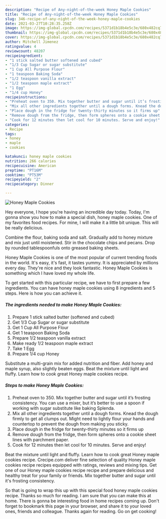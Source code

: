 ```yaml
---
description: "Recipe of Any-night-of-the-week Honey Maple Cookies"
title: "Recipe of Any-night-of-the-week Honey Maple Cookies"
slug: 346-recipe-of-any-night-of-the-week-honey-maple-cookies
date: 2021-03-27T10:28:35.258Z
image: https://img-global.cpcdn.com/recipes/5371d1b18b4e5c3e/680x482cq70/honey-maple-cookies-recipe-main-photo.jpg
thumbnail: https://img-global.cpcdn.com/recipes/5371d1b18b4e5c3e/680x482cq70/honey-maple-cookies-recipe-main-photo.jpg
cover: https://img-global.cpcdn.com/recipes/5371d1b18b4e5c3e/680x482cq70/honey-maple-cookies-recipe-main-photo.jpg
author: Mitchell Jimenez
ratingvalue: 4
reviewcount: 48207
recipeingredient:
- "1 stick salted butter softened and cubed"
- "1/3 Cup Sugar or sugar substitute"
- "1 Cup All Purpose Flour"
- "1 teaspoon Baking Soda"
- "1/2 teaspoon vanilla extract"
- "1/2 teaspoon maple extract"
- "1 Egg"
- "1/4 cup Honey"
recipeinstructions:
- "Preheat oven to 350. Mix together butter and sugar until it’s frosting consistency. You can use a mixer, but it’s better to use a spoon if working with sugar substitute like baking Splenda."
- "Mix all other ingredients together until a dough forms. Knead the dough firmly to get all clumps out. Might need to lightly flour your hands and countertop to prevent the dough from making you sticky."
- "Place dough in the fridge for twenty-thirty minutes so it firms up"
- "Remove dough from the fridge, then form spheres onto a cookie sheet lines with parchment paper."
- "Cook for 12 minutes then let cool for 10 minutes. Serve and enjoy!"
categories:
- Recipe
tags:
- honey
- maple
- cookies

katakunci: honey maple cookies 
nutrition: 266 calories
recipecuisine: American
preptime: "PT16M"
cooktime: "PT53M"
recipeyield: "2"
recipecategory: Dinner

---
```



![Honey Maple Cookies](https://img-global.cpcdn.com/recipes/5371d1b18b4e5c3e/680x482cq70/honey-maple-cookies-recipe-main-photo.jpg)

Hey everyone, I hope you're having an incredible day today. Today, I'm gonna show you how to make a special dish, honey maple cookies. One of my favorites food recipes. For mine, I will make it a little bit unique. This will be really delicious.

Combine the flour, baking soda and salt. Gradually add to honey mixture and mix just until moistened. Stir in the chocolate chips and pecans. Drop by rounded tablespoonfuls onto greased baking sheets.

Honey Maple Cookies is one of the most popular of current trending foods in the world. It's easy, it's fast, it tastes yummy. It is appreciated by millions every day. They're nice and they look fantastic. Honey Maple Cookies is something which I have loved my whole life.


To get started with this particular recipe, we have to first prepare a few ingredients. You can have honey maple cookies using 8 ingredients and 5 steps. Here is how you can achieve it.

<!--inarticleads1-->

##### The ingredients needed to make Honey Maple Cookies:

1. Prepare 1 stick salted butter (softened and cubed)
1. Get 1/3 Cup Sugar or sugar substitute
1. Get 1 Cup All Purpose Flour
1. Get 1 teaspoon Baking Soda
1. Prepare 1/2 teaspoon vanilla extract
1. Make ready 1/2 teaspoon maple extract
1. Take 1 Egg
1. Prepare 1/4 cup Honey


Substitute a multi-grain mix for added nutrition and fiber. Add honey and maple syrup, also slightly beaten eggs. Beat the mixture until light and fluffy. Learn how to cook great Honey maple cookies recipe. 

<!--inarticleads2-->

##### Steps to make Honey Maple Cookies:

1. Preheat oven to 350. Mix together butter and sugar until it’s frosting consistency. You can use a mixer, but it’s better to use a spoon if working with sugar substitute like baking Splenda.
1. Mix all other ingredients together until a dough forms. Knead the dough firmly to get all clumps out. Might need to lightly flour your hands and countertop to prevent the dough from making you sticky.
1. Place dough in the fridge for twenty-thirty minutes so it firms up
1. Remove dough from the fridge, then form spheres onto a cookie sheet lines with parchment paper.
1. Cook for 12 minutes then let cool for 10 minutes. Serve and enjoy!


Beat the mixture until light and fluffy. Learn how to cook great Honey maple cookies recipe. Crecipe.com deliver fine selection of quality Honey maple cookies recipe recipes equipped with ratings, reviews and mixing tips. Get one of our Honey maple cookies recipe recipe and prepare delicious and healthy treat for your family or friends. Mix together butter and sugar until it&#39;s frosting consistency. 

So that is going to wrap this up with this special food honey maple cookies recipe. Thanks so much for reading. I am sure that you can make this at home. There is gonna be interesting food in home recipes coming up. Don't forget to bookmark this page in your browser, and share it to your loved ones, friends and colleague. Thanks again for reading. Go on get cooking!
